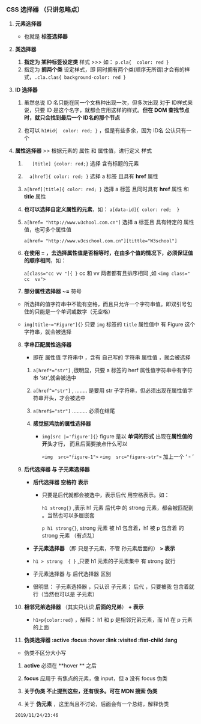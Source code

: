 ### 					CSS  选择器  （只讲忽略点）

1. **元素选择器** 
   -  也就是  **标签选择器**      

2. **类选择器** 
   1. **指定为 某种标签设定类** 样式  >>>   如： `p.cla{  color: red }`
   2. 指定为  **拥两个类**  设定样式，即 同时拥有两个类(顺序无所谓)才会有的样式，`.cla.clas{ background-color: red }`

3. **ID 选择器**

   1. 虽然总说  ID 名只能在同一个文档种出现一次，但多次出现 对于 ID样式来说，只要 ID 是这个名字，就都会应用这样的样式。**但在 DOM 查找节点时，就只会找到最后一个  ID名的那个节点**

   2.  也可以  `h1#id{  color: red; }`  ，但是有些多余，因为 ID名  公认只有一个

4. **属性选择器**     >>  根据元素的 属性  和 属性值，进行定义  样式 

   1. `   [title] {color: red;}`   选择 含有标题的元素 

   2. `  a[href]{ color: red; }`  选择  a 标签 且具有  **href** 属性

   3. `a[href][title]{ color: red; }`  选择  a 标签 且同时具有  **href** 属性  和  **title** 属性 

   4.  **也可以选择自定义属性的元素**，如： `a[data-id]{ color: red;  }`

   5. `a[href= "http://www.w3chool.com.cn"]`   选择 a 标签且 具有特定的 属性值，也可多个属性值

      `a[href= "http://www.w3cschool.com.cn"][tittle="W3school"]`    

   6.  **在使用  =  ，去选择属性值是否相等时，在由多个值的情况下，必须保证值的顺序相同**，如：

       `a[class="cc vv "]{ }`   cc 和 vv  两者都有且排序相同 ,如   `<img class=" cc  vv">`

   7.  **部分属性选择器**     **~=**  符号

      - 所选择的值字符串中不能有空格，而且只允许一个字符串值。即双引号包住的只能是一个单词或数字（无空格）

      -   `img[title~="Figure"]{}` 只要 `img` 标签的 `title` 属性值中 有  Figure  这个字符串，就会被选择

   8. **字串匹配属性选择器**

      - 即在 属性值 字符串中 ，含有 自己写的  字符串 属性值 ，就会被选择

      1. `a[href*="str"]`  ,很明显，只要 a 标签的  herf 属性值字符串中有字符串  ‘str’,就会被选中

      2. `a[href^="str"]` ,  ........ 是要用 str 子字符串，但必须出现在属性值字符串开头，才会被选中

      3. `a[href$="str"]` ..........   必须在结尾

      4. **感觉挺鸡肋的属性选择器**

         - `img[src |='figure']{}`   figure 是以 **单词的形式** 出现在**属性值的开头**才行， 而且后面要接点什么可以

            `<img  src="figure-1">`    `<img  src="figure-str">`    加上一个    ‘ -  ’

   5. **后代选择器  与  子元素选择器**

      - **后代选择器**     **空格符   表示**

        - 只要是后代就都会被选中，表示后代  用空格表示。如：

          `h1 strong{}` ,表示  h1  元素  后代中  的  strong  元素，都会被匹配到 。当然也可以多层嵌套

          `p h1 strong{}`, strong 元素  被  h1 包含着，h1 被 p 包含着  的  strong 元素  （有点乱）

      -  **子元素选择器** （即  只是子元素，不管 孙元素后面的）   **>  表示**
        -   `h1 > strong  { }` ,只要  h1  元素的子元素集中 有  strong  就行

      -  子元素选择器   与  后代选择器  区别
        - 很明显：  子元素选择器  ，只认识  子元素； 后代 ，只要被我 包含着就行（当然也可以是 子元素）

   6. **相邻兄弟选择器**   （其实只认识 **后面的兄弟**）    **+   表示**
      - `h1+p{color:red}`  ，解释： h1  和  p 是相邻兄弟元素，而  h1 在 p  元素的上面

   7.  **伪类选择器**      **:active      :focus      :hover      :link    :visited    :fist-child    :lang**

      - 伪类不区分大小写

      1.   **active**  必须在   **hover **  之后
      2.   **focus**   应用于  有焦点的元素，像  input，但  a  没有  focus  伪类
      3. **关于伪类  不止提到这些，还有很多。可在  MDN  搜索  伪类**

   8.  关于   **伪元素**  ，这里尚且不讨论，后面会有一个总结，解释伪类

      `2019/11/24/23:46`